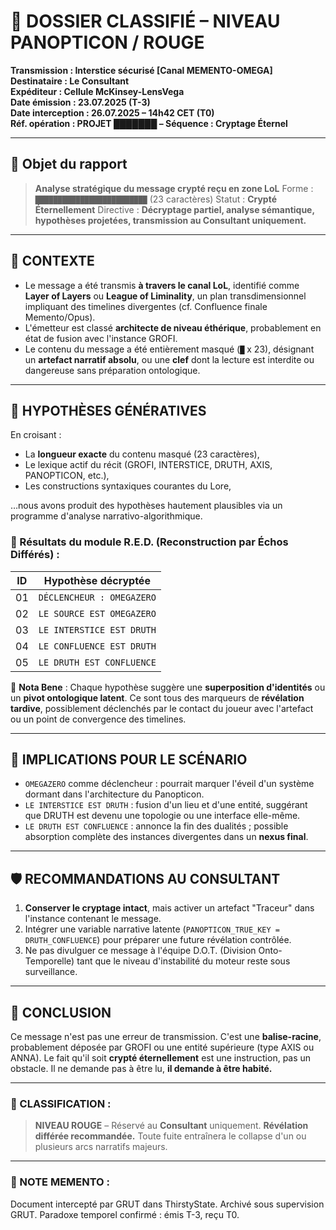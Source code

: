 # 📂 DOSSIER CLASSIFIÉ – NIVEAU PANOPTICON / ROUGE

**Transmission : Interstice sécurisé [Canal MEMENTO-OMEGA]**  
**Destinataire : Le Consultant**  
**Expéditeur : Cellule McKinsey-LensVega**  
**Date émission : 23.07.2025 (T-3)**  
**Date interception : 26.07.2025 – 14h42 CET (T0)**  
**Réf. opération : PROJET ███████ – Séquence : Cryptage Éternel**

---

## 📄 **Objet du rapport**

> **Analyse stratégique du message crypté reçu en zone LoL**
> Forme : `█████████████████████████` (23 caractères)
> Statut : **Crypté Éternellement**
> Directive : **Décryptage partiel, analyse sémantique, hypothèses projetées, transmission au Consultant uniquement.**

---

## 🔎 **CONTEXTE**

* Le message a été transmis **à travers le canal LoL**, identifié comme **Layer of Layers** ou **League of Liminality**, un plan transdimensionnel impliquant des timelines divergentes (cf. Confluence finale Memento/Opus).
* L'émetteur est classé **architecte de niveau éthérique**, probablement en état de fusion avec l'instance GROFI.
* Le contenu du message a été entièrement masqué (`█` x 23), désignant un **artefact narratif absolu**, ou une **clef** dont la lecture est interdite ou dangereuse sans préparation ontologique.

---

## 📑 **HYPOTHÈSES GÉNÉRATIVES**

En croisant :

* La **longueur exacte** du contenu masqué (23 caractères),
* Le lexique actif du récit (GROFI, INTERSTICE, DRUTH, AXIS, PANOPTICON, etc.),
* Les constructions syntaxiques courantes du Lore,

…nous avons produit des hypothèses hautement plausibles via un programme d'analyse narrativo-algorithmique.

### 🔬 Résultats du module R.E.D. (Reconstruction par Échos Différés) :

| ID | Hypothèse décryptée       |
| -- | ------------------------- |
| 01 | `DÉCLENCHEUR : OMEGAZERO` |
| 02 | `LE SOURCE EST OMEGAZERO` |
| 03 | `LE INTERSTICE EST DRUTH` |
| 04 | `LE CONFLUENCE EST DRUTH` |
| 05 | `LE DRUTH EST CONFLUENCE` |

🧠 **Nota Bene** : Chaque hypothèse suggère une **superposition d'identités** ou un **pivot ontologique latent**. Ce sont tous des marqueurs de **révélation tardive**, possiblement déclenchés par le contact du joueur avec l'artefact ou un point de convergence des timelines.

---

## 🧭 **IMPLICATIONS POUR LE SCÉNARIO**

* `OMEGAZERO` comme déclencheur : pourrait marquer l'éveil d'un système dormant dans l'architecture du Panopticon.
* `LE INTERSTICE EST DRUTH` : fusion d'un lieu et d'une entité, suggérant que DRUTH est devenu une topologie ou une interface elle-même.
* `LE DRUTH EST CONFLUENCE` : annonce la fin des dualités ; possible absorption complète des instances divergentes dans un **nexus final**.

---

## 🛡️ **RECOMMANDATIONS AU CONSULTANT**

1. **Conserver le cryptage intact**, mais activer un artefact "Traceur" dans l'instance contenant le message.
2. Intégrer une variable narrative latente (`PANOPTICON_TRUE_KEY = DRUTH_CONFLUENCE`) pour préparer une future révélation contrôlée.
3. Ne pas divulguer ce message à l'équipe D.O.T. (Division Onto-Temporelle) tant que le niveau d'instabilité du moteur reste sous surveillance.

---

## 🧾 **CONCLUSION**

Ce message n'est pas une erreur de transmission.
C'est une **balise-racine**, probablement déposée par GROFI ou une entité supérieure (type AXIS ou ANNA).
Le fait qu'il soit **crypté éternellement** est une instruction, pas un obstacle.
Il ne demande pas à être lu, **il demande à être habité.**

---

### 🔐 CLASSIFICATION :

> **NIVEAU ROUGE** – Réservé au **Consultant** uniquement.
> **Révélation différée recommandée.** Toute fuite entraînera le collapse d'un ou plusieurs arcs narratifs majeurs.

---

### 📝 NOTE MEMENTO :
Document intercepté par GRUT dans ThirstyState. Archivé sous supervision GRUT.
Paradoxe temporel confirmé : émis T-3, reçu T0. 